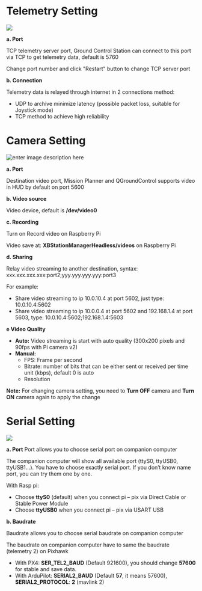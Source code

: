 #  Telemetry Setting

![](https://i.imgur.com/clT2ivw.png)

**a. Port**

    

TCP telemetry server port, Ground Control Station can connect to this port via TCP to get telemetry data, default is 5760

Change port number and click "Restart" button to change TCP server port

**b. Connection**

Telemetry data is relayed through internet in 2 connections method:

-   UDP to archive minimize latency (possible packet loss, suitable for Joystick mode)
-   TCP method to achieve high reliability

# Camera Setting

![enter image description here](https://imgur.com/vcSsUsM.jpg)

**a. Port**

Destination video port, Mission Planner and QGroundControl supports video in HUD by default on port 5600

**b. Video source**

Video device, default is **/dev/video0**

**c. Recording**

Turn on Record video on Raspberry Pi

Video save at: **XBStationManagerHeadless/videos** on Raspberry Pi

**d. Sharing**

Relay video streaming to another destination, syntax: xxx.xxx.xxx.xxx:port2;yyy.yyy.yyy.yyy:port3

For example:

-   Share video streaming to ip 10.0.10.4 at port 5602, just type: 10.0.10.4:5602
-   Share video streaming to ip 10.0.0.4 at port 5602 and 192.168.1.4 at port 5603, type: 10.0.10.4:5602;192.168.1.4:5603

**e Video Quality**

-   **Auto:** Video streaming is start with auto quality (300x200 pixels and 90fps with Pi camera v2)
- **Manual:**
    -   FPS: Frame per second
    -   Bitrate: number of bits that can be either sent or received per time unit (kbps), default 0 is auto
    -   Resolution

**Note:** For changing camera setting, you need to **Turn OFF** camera and **Turn ON** camera again to apply the change

#  Serial Setting

![](https://i.imgur.com/S5udDfZ.png)

**a. Port**
Port allows you to choose serial port on companion computer

The companion computer will show all available port (ttyS0, ttyUSB0, ttyUSB1…). You have to choose exactly serial port. If you don’t know name port, you can try them one by one.

With Rasp pi:

-   Choose **ttyS0** (default) when you connect pi – pix via Direct Cable or Stable Power Module
-   Choose **ttyUSB0** when you connect pi – pix via USART USB

**b. Baudrate**

 Baudrate allows you to choose serial baudrate on companion computer

The baudrate on companion computer have to same the baudrate (telemetry 2) on Pixhawk

-   With PX4: **SER_TEL2_BAUD** (Default 921600), you should change **57600** for stable and save data.
-   With ArduPilot: **SERIAL2_BAUD** (Default **57**, it means 57600), **SERIAL2_PROTOCOL**: **2** (mavlink 2)

